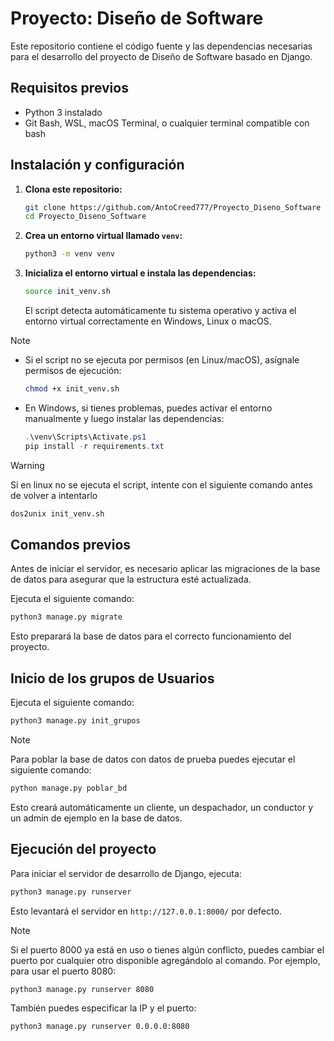# Proyecto: Diseño de Software

Este repositorio contiene el código fuente y las dependencias necesarias para el desarrollo del proyecto de Diseño de Software basado en Django.

## Requisitos previos

- Python 3 instalado
- Git Bash, WSL, macOS Terminal, o cualquier terminal compatible con bash

## Instalación y configuración

1. **Clona este repositorio:**
   ```bash
   git clone https://github.com/AntoCreed777/Proyecto_Diseno_Software
   cd Proyecto_Diseno_Software
   ```

2. **Crea un entorno virtual llamado `venv`:**
   ```bash
   python3 -m venv venv
   ```

3. **Inicializa el entorno virtual e instala las dependencias:**
   ```bash
   source init_venv.sh
   ```
   El script detecta automáticamente tu sistema operativo y activa el entorno virtual correctamente en Windows, Linux o macOS.

> [!NOTE]
> - Si el script no se ejecuta por permisos (en Linux/macOS), asígnale permisos de ejecución:
>   ```bash
>   chmod +x init_venv.sh
>   ```
> - En Windows, si tienes problemas, puedes activar el entorno manualmente y luego instalar las dependencias:
>   ```powershell
>   .\venv\Scripts\Activate.ps1
>   pip install -r requirements.txt
>   ```

> [!WARNING]
> Si en linux no se ejecuta el script, intente con el siguiente comando antes de volver a intentarlo
> ``` bash
> dos2unix init_venv.sh
> ```

## Comandos previos

Antes de iniciar el servidor, es necesario aplicar las migraciones de la base de datos para asegurar que la estructura esté actualizada. 

Ejecuta el siguiente comando:

```bash
python3 manage.py migrate
```
Esto preparará la base de datos para el correcto funcionamiento del proyecto.

## Inicio de los grupos de Usuarios

Ejecuta el siguiente comando:

```bash
python3 manage.py init_grupos
```

> [!NOTE]
> Para poblar la base de datos con datos de prueba puedes ejecutar el siguiente comando:
> 
> ```bash
> python manage.py poblar_bd
> ```
> Esto creará automáticamente un cliente, un despachador, un conductor y un admin de ejemplo en la base de datos.

## Ejecución del proyecto

Para iniciar el servidor de desarrollo de Django, ejecuta:

```bash
python3 manage.py runserver
```

Esto levantará el servidor en `http://127.0.0.1:8000/` por defecto.

> [!NOTE]
> Si el puerto 8000 ya está en uso o tienes algún conflicto, puedes cambiar el puerto por cualquier otro disponible agregándolo al comando. Por ejemplo, para usar el puerto 8080:
> ```bash
> python3 manage.py runserver 8080
> ```
> También puedes especificar la IP y el puerto:
> ```bash
> python3 manage.py runserver 0.0.0.0:8080
> ```
